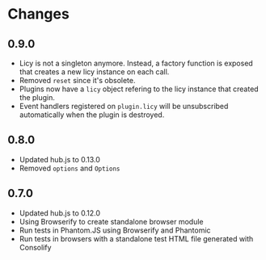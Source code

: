 # Changes

## 0.9.0

- Licy is not a singleton anymore. Instead, a factory function is exposed that
  creates a new licy instance on each call.
- Removed `reset` since it's obsolete.
- Plugins now have a `licy` object refering to the licy instance that created
  the plugin.
- Event handlers registered on `plugin.licy` will be unsubscribed automatically
  when the plugin is destroyed.

## 0.8.0

- Updated hub.js to 0.13.0
- Removed `options` and `Options`

## 0.7.0

- Updated hub.js to 0.12.0
- Using Browserify to create standalone browser module
- Run tests in Phantom.JS using Browserify and Phantomic
- Run tests in browsers with a standalone test HTML file generated with Consolify
